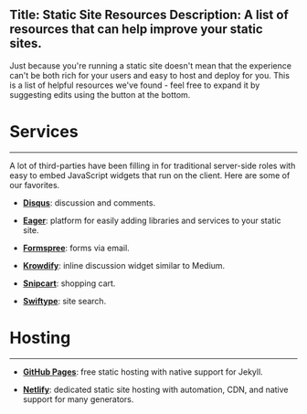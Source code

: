 Title: Static Site Resources
Description: A list of resources that can help improve your static sites.
---
Just because you're running a static site doesn't mean that the experience can't be both rich for your users and easy to host and deploy for you. This is a list of helpful resources we've found - feel free to expand it by suggesting edits using the button at the bottom.

# Services
---
A lot of third-parties have been filling in for traditional server-side roles with easy to embed JavaScript widgets that run on the client. Here are some of our favorites.
  
  - **[Disqus](https://disqus.com)**: discussion and comments.
  
  - **[Eager](https://eager.io/)**: platform for easily adding libraries and services to your static site.
  
  - **[Formspree](http://formspree.io/)**: forms via email.
  
  - **[Krowdify](http://www.krowdify.com/)**: inline discussion widget similar to Medium.
  
  - **[Snipcart](https://snipcart.com/)**: shopping cart.

  - **[Swiftype](https://swiftype.com/)**: site search.

# Hosting
---

  - **[GitHub Pages](https://pages.github.com/)**: free static hosting with native support for Jekyll. 

  - **[Netlify](https://www.netlify.com/)**: dedicated static site hosting with automation, CDN, and native support for many generators.